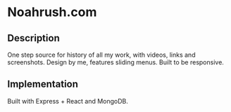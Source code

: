 # Noahrush.com

## Description
One step source for history of all my work, with videos, links and screenshots. Design by me, features sliding menus. Built to be responsive.

## Implementation
Built with Express + React and MongoDB. 
